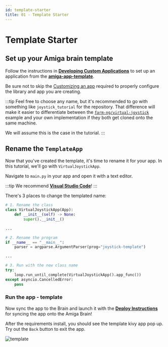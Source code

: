 ```yaml
---
id: template-starter
title: 01 - Template Starter
---
```

# Template Starter


## Set up your Amiga brain template

Follow the instructions in [**Developing Custom Applications**](/docs/brain/custom-applications.mdx)
to set up an application from the [**amiga-app-template**](https://github.com/farm-ng/amiga-app-template).

Be sure not to skip the [Customizing an app](/docs/brain/brain-apps#customizing-an-app) required to properly configure
the library and app you are creating.

:::tip
Feel free to choose any name, but it's recommended to go with something like `joystick_tutorial` for the repository.
That difference will make it easier to differentiate between the [`farm-ng/virtual-joystick`](https://github.com/farm-ng/virtual-joystick)
example and your own implementation if they both get cloned onto the same machine.

We will assume this is the case in the tutorial.
:::

## Rename the `TemplateApp`

Now that you've created the template, it's time to rename it for your app.
In this tutorial, we'll go with `VirtualJoystickApp`.

Navigate to `main.py` in your app and open it with a text editor.

:::tip
We recommend [**Visual Studio Code**](https://code.visualstudio.com/)!
:::

There's 3 places to change the templated name:
```Python
# 1. Rename the class
class VirtualJoystickApp(App):
    def __init__(self) -> None:
        super().__init__()

...

# 2. Rename the program
if __name__ == "__main__":
    parser = argparse.ArgumentParser(prog="joystick-template")

...

# 3. Run with the new class name
try:
    loop.run_until_complete(VirtualJoystickApp().app_func())
except asyncio.CancelledError:
    pass
```

### Run the app - template

Now sync the app to the Brain and launch it with the
[**Deploy Instructions**](/docs/brain/brain-apps#develop-and-test-in-the-robot)
for syncing the app onto the Amiga Brain!

After the requirements install, you should see the template kivy app pop up.
Try out the `Back` button to exit the app.

![template](https://user-images.githubusercontent.com/53625197/200450581-7c93eb1f-3aa2-49f5-9c52-51e8b051c76e.png)
